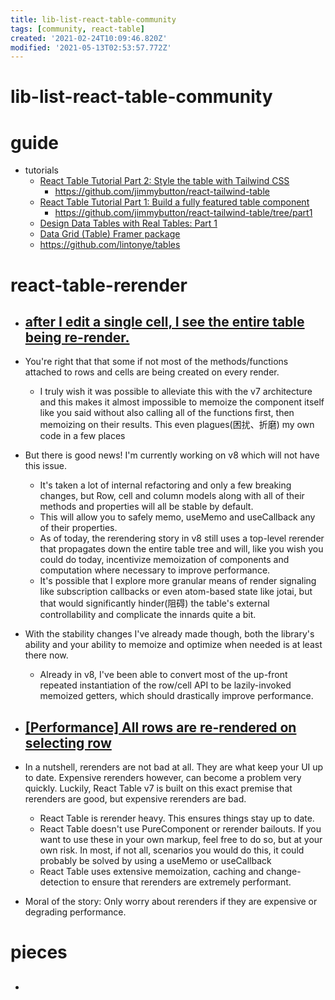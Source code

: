 ```yaml
---
title: lib-list-react-table-community
tags: [community, react-table]
created: '2021-02-24T10:09:46.820Z'
modified: '2021-05-13T02:53:57.772Z'
---
```


# lib-list-react-table-community

# guide

- tutorials
  - [React Table Tutorial Part 2: Style the table with Tailwind CSS](https://www.samuelliedtke.com/blog/react-table-tutorial-part-2/)
    - https://github.com/jimmybutton/react-tailwind-table
  - [React Table Tutorial Part 1: Build a fully featured table component](https://www.samuelliedtke.com/blog/react-table-tutorial-part-1/)
    - https://github.com/jimmybutton/react-tailwind-table/tree/part1
  - [Design Data Tables with Real Tables: Part 1](https://learnreact.design/2020/02/08/design-data-tables-with-real-tables-part-1)
  - [Data Grid (Table) Framer package](https://packages.framer.com/package/lintonye/data-grid-table)
  - https://github.com/lintonye/tables
# react-table-rerender
- ## [after I edit a single cell, I see the entire table being re-render.](https://github.com/tannerlinsley/react-table/issues/2824)
- You're right that that some if not most of the methods/functions attached to rows and cells are being created on every render. 
  - I truly wish it was possible to alleviate this with the v7 architecture and this makes it almost impossible to memoize the component itself like you said without also calling all of the functions first, then memoizing on their results. This even plagues(困扰、折磨) my own code in a few places
- But there is good news! I'm currently working on v8 which will not have this issue. 
  - It's taken a lot of internal refactoring and only a few breaking changes, but Row, cell and column models along with all of their methods and properties will all be stable by default. 
  - This will allow you to safely memo, useMemo and useCallback any of their properties. 
  - As of today, the rerendering story in v8 still uses a top-level rerender that propagates down the entire table tree and will, like you wish you could do today, incentivize memoization of components and computation where necessary to improve performance. 
  - It's possible that I explore more granular means of render signaling like subscription callbacks or even atom-based state like jotai, but that would significantly hinder(阻碍) the table's external controllability and complicate the innards quite a bit.
- With the stability changes I've already made though, both the library's ability and your ability to memoize and optimize when needed is at least there now. 
  - Already in v8, I've been able to convert most of the up-front repeated instantiation of the row/cell API to be lazily-invoked memoized getters, which should drastically improve performance.

- ## [[Performance] All rows are re-rendered on selecting row](https://github.com/tannerlinsley/react-table/issues/1496)
- In a nutshell, rerenders are not bad at all. They are what keep your UI up to date. Expensive rerenders however, can become a problem very quickly. Luckily, React Table v7 is built on this exact premise that rerenders are good, but expensive rerenders are bad.
  - React Table is rerender heavy. This ensures things stay up to date.
  - React Table doesn't use PureComponent or rerender bailouts. If you want to use these in your own markup, feel free to do so, but at your own risk. In most, if not all, scenarios you would do this, it could probably be solved by using a useMemo or useCallback
  - React Table uses extensive memoization, caching and change-detection to ensure that rerenders are extremely performant.
- Moral of the story: Only worry about rerenders if they are expensive or degrading performance.
# pieces
- ## 
